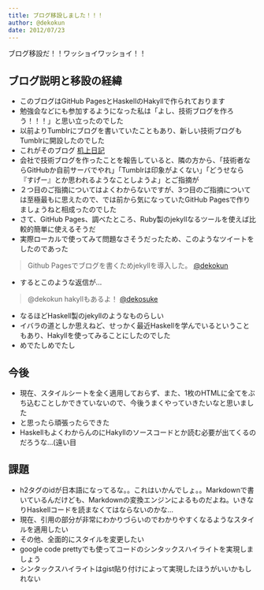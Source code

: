 ```yaml
---
title: ブログ移設しました！！！
author: @dekokun
date: 2012/07/23
---
```


ブログ移設だ！！ワッショイワッショイ！！

## ブログ説明と移設の経緯

* このブログはGitHub PagesとHaskellのHakyllで作られております
* 勉強会などにも参加するようになった私は「よし、技術ブログを作ろう！！！」と思い立ったのでした
* 以前よりTumblrにブログを書いていたこともあり、新しい技術ブログもTumblrに開設したのでした
* これがそのブログ [机上日記](http://www.tumblr.com/blog/dekotech)
* 会社で技術ブログを作ったことを報告していると、隣の方から、「技術者ならGitHubか自前サーバでやれ」「Tumblrは印象がよくない」「どうせなら『すげー』とか思われるようなことしようよ」とご指摘が
* ２つ目のご指摘についてはよくわからないですが、3つ目のご指摘については至極最もに思えたので、では前から気になっていたGitHub Pagesで作りましょうねと相成ったのでした
* さて、GitHub Pages、調べたところ、Ruby製のjekyllなるツールを使えば比較的簡単に使えるそうだ
* 実際ローカルで使ってみて問題なさそうだったため、このようなツイートをしたのであった

> Github Pagesでブログを書くためjekyllを導入した。
> [@dekokun](https://twitter.com/dekokun/status/227379652736475137)

* するとこのような返信が…

> @dekokun hakyllもあるよ！
> [@dekosuke](https://twitter.com/dekosuke/status/227379999064330242)

* なるほどHaskell製のjekyllのようなものらしい
* イバラの道としか思えねど、せっかく最近Haskellを学んでいるということもあり、Hakyllを使ってみることにしたのでした
* めでたしめでたし

## 今後

* 現在、スタイルシートを全く適用しておらず、また、1枚のHTMLに全てをぶち込むことしかできていないので、今後うまくやっていきたいなと思いました
* と思ったら頑張ったらできた
* HaskellもよくわからんのにHakyllのソースコードとか読む必要が出てくるのだろうな…(遠い目

## 課題

* h2タグのidが日本語になってるな。。これはいかんでしょ。。Markdownで書いているんだけども、Markdownの変換エンジンによるものだよね。いきなりHaskellコードを読まなくてはならないのかな…
* 現在、引用の部分が非常にわかりづらいのでわかりやすくなるようなスタイルを適用したい
* その他、全面的にスタイルを変更したい
* google code prettyでも使ってコードのシンタックスハイライトを実現しましょう
* シンタックスハイライトはgist貼り付けによって実現したほうがいいかもしれない
